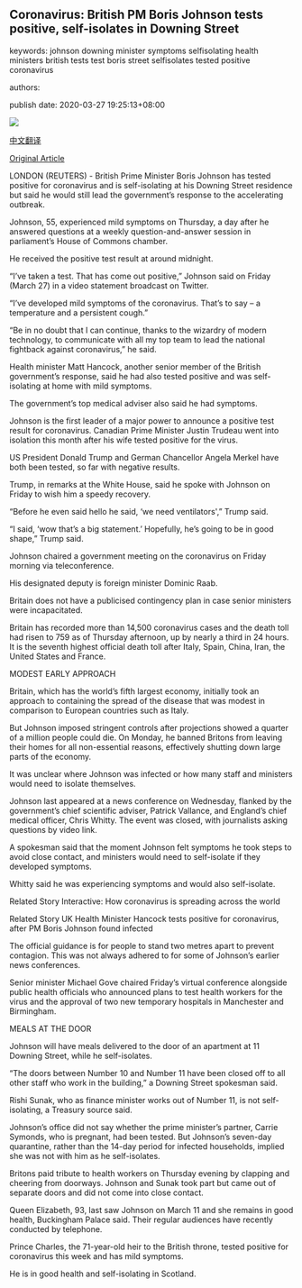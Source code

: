 ## Coronavirus: British PM Boris Johnson tests positive, self-isolates in Downing Street

keywords: johnson downing minister symptoms selfisolating health ministers british tests test boris street selfisolates tested positive coronavirus

authors: 

publish date: 2020-03-27 19:25:13+08:00

![](https://www.straitstimes.com/sites/default/files/media-youtube/yU0x2LwsD6E.jpg)

[中文翻译](Coronavirus%3A%20British%20PM%20Boris%20Johnson%20tests%20positive%2C%20self-isolates%20in%20Downing%20Street_zh.md)

[Original Article](https://www.straitstimes.com/world/europe/british-prime-minister-boris-johnson-tests-positive-for-coronavirus-in-self-isolation)

LONDON (REUTERS) - British Prime Minister Boris Johnson has tested positive for coronavirus and is self-isolating at his Downing Street residence but said he would still lead the government’s response to the accelerating outbreak.

Johnson, 55, experienced mild symptoms on Thursday, a day after he answered questions at a weekly question-and-answer session in parliament’s House of Commons chamber.

He received the positive test result at around midnight.

“I’ve taken a test. That has come out positive,” Johnson said on Friday (March 27) in a video statement broadcast on Twitter.

“I’ve developed mild symptoms of the coronavirus. That’s to say – a temperature and a persistent cough.”

“Be in no doubt that I can continue, thanks to the wizardry of modern technology, to communicate with all my top team to lead the national fightback against coronavirus,” he said.

Health minister Matt Hancock, another senior member of the British government’s response, said he had also tested positive and was self-isolating at home with mild symptoms.

The government’s top medical adviser also said he had symptoms.

Johnson is the first leader of a major power to announce a positive test result for coronavirus. Canadian Prime Minister Justin Trudeau went into isolation this month after his wife tested positive for the virus.

US President Donald Trump and German Chancellor Angela Merkel have both been tested, so far with negative results.

Trump, in remarks at the White House, said he spoke with Johnson on Friday to wish him a speedy recovery.

“Before he even said hello he said, ‘we need ventilators',” Trump said.

“I said, ‘wow that’s a big statement.’ Hopefully, he’s going to be in good shape,” Trump said.

Johnson chaired a government meeting on the coronavirus on Friday morning via teleconference.

His designated deputy is foreign minister Dominic Raab.

Britain does not have a publicised contingency plan in case senior ministers were incapacitated.

Britain has recorded more than 14,500 coronavirus cases and the death toll had risen to 759 as of Thursday afternoon, up by nearly a third in 24 hours. It is the seventh highest official death toll after Italy, Spain, China, Iran, the United States and France.

MODEST EARLY APPROACH

Britain, which has the world’s fifth largest economy, initially took an approach to containing the spread of the disease that was modest in comparison to European countries such as Italy.

But Johnson imposed stringent controls after projections showed a quarter of a million people could die. On Monday, he banned Britons from leaving their homes for all non-essential reasons, effectively shutting down large parts of the economy.

It was unclear where Johnson was infected or how many staff and ministers would need to isolate themselves.

Johnson last appeared at a news conference on Wednesday, flanked by the government’s chief scientific adviser, Patrick Vallance, and England’s chief medical officer, Chris Whitty. The event was closed, with journalists asking questions by video link.

A spokesman said that the moment Johnson felt symptoms he took steps to avoid close contact, and ministers would need to self-isolate if they developed symptoms.

Whitty said he was experiencing symptoms and would also self-isolate.

Related Story Interactive: How coronavirus is spreading across the world

Related Story UK Health Minister Hancock tests positive for coronavirus, after PM Boris Johnson found infected

The official guidance is for people to stand two metres apart to prevent contagion. This was not always adhered to for some of Johnson’s earlier news conferences.

Senior minister Michael Gove chaired Friday’s virtual conference alongside public health officials who announced plans to test health workers for the virus and the approval of two new temporary hospitals in Manchester and Birmingham.

MEALS AT THE DOOR

Johnson will have meals delivered to the door of an apartment at 11 Downing Street, while he self-isolates.

“The doors between Number 10 and Number 11 have been closed off to all other staff who work in the building,” a Downing Street spokesman said.

Rishi Sunak, who as finance minister works out of Number 11, is not self-isolating, a Treasury source said.

Johnson’s office did not say whether the prime minister’s partner, Carrie Symonds, who is pregnant, had been tested. But Johnson’s seven-day quarantine, rather than the 14-day period for infected households, implied she was not with him as he self-isolates.

Britons paid tribute to health workers on Thursday evening by clapping and cheering from doorways. Johnson and Sunak took part but came out of separate doors and did not come into close contact.

Queen Elizabeth, 93, last saw Johnson on March 11 and she remains in good health, Buckingham Palace said. Their regular audiences have recently conducted by telephone.

Prince Charles, the 71-year-old heir to the British throne, tested positive for coronavirus this week and has mild symptoms.

He is in good health and self-isolating in Scotland.